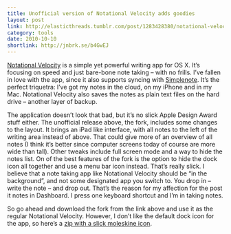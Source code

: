 ```yaml
---
title: Unofficial version of Notational Velocity adds goodies
layout: post
link: http://elasticthreads.tumblr.com/post/1283428380/notational-velocity-forked-fullscreen-mode-menubar
category: tools
date: 2010-10-10
shortlink: http://jnbrk.se/b4GwEJ
---
```


[Notational Velocity](http://notational.net/) is a simple yet powerful writing app for OS X. It’s focusing on speed and just bare-bone note taking – with no frills. I’ve fallen in love with the app, since it also supports syncing with [Simplenote](http://simplenoteapp.com/). It’s the perfect triquetra: I’ve got my notes in the cloud, on my iPhone and in my Mac. Notational Velocity also saves the notes as plain text files on the hard drive – another layer of backup.

The application doesn’t look that bad, but it’s no slick Apple Design Award stuff either. The unofficial release above, the fork, includes some changes to the layout. It brings an iPad like interface, with all notes to the left of the writing area instead of above. That could give more of an overview of all notes (I think it’s better since computer screens today of course are more wide than tall). Other tweaks include full screen mode and a way to hide the notes list. On of the best features of the fork is the option to hide the dock icon all together and use a menu bar icon instead. That’s really slick. I believe that a note taking app like Notational Velocity should be “in the background”, and not some designated app you switch to. You drop in – write the note – and drop out. That’s the reason for my affection for the post it notes in Dashboard. I press one keyboard shortcut and I’m in taking notes.

So go ahead and download the fork from the link above and use it as the regular Notational Velocity. However, I don’t like the default dock icon for the app, so here’s a [zip with a slick moleskine icon](http://johanbrook.com/wordpress/wp-content/uploads/2010/10/Moleskine.zip).